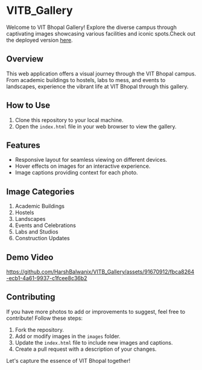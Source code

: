 

# VITB_Gallery

Welcome to VIT Bhopal Gallery! Explore the diverse campus through captivating images showcasing various facilities and iconic spots.Check out the deployed version [here](https://harshbalwanix.github.io/VITB_Gallery/).

## Overview

This web application offers a visual journey through the VIT Bhopal campus. From academic buildings to hostels, labs to mess, and events to landscapes, experience the vibrant life at VIT Bhopal through this gallery.

## How to Use

1. Clone this repository to your local machine.
2. Open the `index.html` file in your web browser to view the gallery.

## Features

- Responsive layout for seamless viewing on different devices.
- Hover effects on images for an interactive experience.
- Image captions providing context for each photo.

## Image Categories

1. Academic Buildings
2. Hostels
3. Landscapes
4. Events and Celebrations
5. Labs and Studios
6. Construction Updates

## Demo Video


https://github.com/HarshBalwanix/VITB_Gallery/assets/91670912/fbca8264-ecb1-4a61-9937-c1fcee8c36b2




## Contributing

If you have more photos to add or improvements to suggest, feel free to contribute! Follow these steps:

1. Fork the repository.
2. Add or modify images in the `images` folder.
3. Update the `index.html` file to include new images and captions.
4. Create a pull request with a description of your changes.

Let's capture the essence of VIT Bhopal together!



